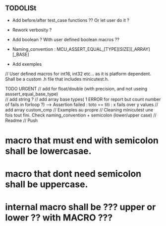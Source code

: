 TODOLISt
---

- Add before/after test_case functions ?? Or let user do it ?
- Rework verbosity ?
- Add boolean ? With user defined boolean macros ??

- Naming_convention : MCU_ASSERT_EQUAL_[TYPE][SIZE][_ARRAY][_BASE]
- Add exemples



// User defined macros for int16, int32 etc... as it is platform dependent. Shall be a custom .h file that includes minicutest.h. 


TODO URGENT
// add for float/double (with precision, and not useing asssert_equal_base_type)    
// add string ?
// add array base types( 1 ERROR for report but count number of fails in forloop ?) --> Assertion failed : toto == titi : x fails over y values
// add array custom_cmp
// Examples au propre
// Cleaning minicutest une fois tout fini. Check naming_convention + semicolon (lower/upper case)
// Readme
// Push




# 	macro that must end with semicolon shall be lowercasae.
# 	macro that dont need semicolon shall be uppercase.
# 	internal macro shall be ??? upper or lower ?? with __MACRO__ ???